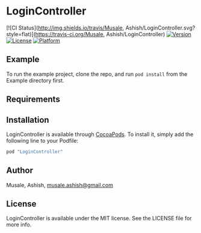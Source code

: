 # LoginController

[![CI Status](http://img.shields.io/travis/Musale, Ashish/LoginController.svg?style=flat)](https://travis-ci.org/Musale, Ashish/LoginController)
[![Version](https://img.shields.io/cocoapods/v/LoginController.svg?style=flat)](http://cocoapods.org/pods/LoginController)
[![License](https://img.shields.io/cocoapods/l/LoginController.svg?style=flat)](http://cocoapods.org/pods/LoginController)
[![Platform](https://img.shields.io/cocoapods/p/LoginController.svg?style=flat)](http://cocoapods.org/pods/LoginController)

## Example

To run the example project, clone the repo, and run `pod install` from the Example directory first.

## Requirements

## Installation

LoginController is available through [CocoaPods](http://cocoapods.org). To install
it, simply add the following line to your Podfile:

```ruby
pod "LoginController"
```

## Author

Musale, Ashish, musale.ashish@gmail.com

## License

LoginController is available under the MIT license. See the LICENSE file for more info.
